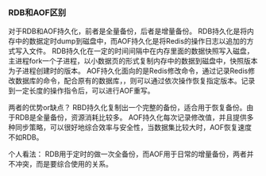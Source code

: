 ### RDB和AOF区别

对于RDB和AOF持久化，前者是全量备份，后者是增量备份。
RDB持久化是将内存中的数据定时dump到磁盘中，而AOF持久化是将Redis的操作日志以追加的方式写入文件。
RDB持久化在一定的时间间隔中在内存里面的数据快照写入磁盘，主进程fork一个子进程，以小数据页的形式复制内存中的数据到磁盘中，快照版本为子进程创建时的版本。
AOF持久化面向的是Redis修改命令，通过记录Redis修改数据库的命令，配合原有的数据库，，则可以通过依次操作恢复指定版本。记录到一定长度的操作指令后，可以进行AOF重写。

两者的优势or缺点？
RBD持久化复制出一个完整的备份，适合用于恢复备份。由于RDB是全量备份，资源消耗比较多。
AOF持久化每次记录修改值，并且提供多种同步策略，可以很好地综合效率与安全性，当数据集比较大时，AOF恢复速度不如RDB。

个人看法：
RDB用于定时的做一次全备份，而AOF用于日常的增量备份，两者并不冲突，而是要综合使用的关系。
